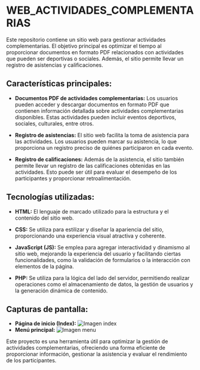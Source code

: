 # WEB_ACTIVIDADES_COMPLEMENTARIAS

Este repositorio contiene un sitio web para gestionar actividades complementarias. El objetivo principal es optimizar el tiempo al proporcionar documentos en formato PDF relacionados con actividades que pueden ser deportivas o sociales. Además, el sitio permite llevar un registro de asistencias y calificaciones.

## Características principales:

- **Documentos PDF de actividades complementarias:** Los usuarios pueden acceder y descargar documentos en formato PDF que contienen información detallada sobre actividades complementarias disponibles. Estas actividades pueden incluir eventos deportivos, sociales, culturales, entre otros.

- **Registro de asistencias:** El sitio web facilita la toma de asistencia para las actividades. Los usuarios pueden marcar su asistencia, lo que proporciona un registro preciso de quiénes participaron en cada evento.

- **Registro de calificaciones:** Además de la asistencia, el sitio también permite llevar un registro de las calificaciones obtenidas en las actividades. Esto puede ser útil para evaluar el desempeño de los participantes y proporcionar retroalimentación.

## Tecnologías utilizadas:

- **HTML:** El lenguaje de marcado utilizado para la estructura y el contenido del sitio web.

- **CSS:** Se utiliza para estilizar y diseñar la apariencia del sitio, proporcionando una experiencia visual atractiva y coherente.

- **JavaScript (JS):** Se emplea para agregar interactividad y dinamismo al sitio web, mejorando la experiencia del usuario y facilitando ciertas funcionalidades, como la validación de formularios o la interacción con elementos de la página.

- **PHP:** Se utiliza para la lógica del lado del servidor, permitiendo realizar operaciones como el almacenamiento de datos, la gestión de usuarios y la generación dinámica de contenido.

## Capturas de pantalla:

- **Página de inicio (Index):** ![Imagen index](https://drive.google.com/uc?id=1kRLr6_rnQ_ixhaiSkPrr1jEhdH9zU665)
- **Menú principal:** ![Imagen menu](https://drive.google.com/uc?id=1Nl6939gaFKkQXqvIXk8KwyerWe1X81gN)

Este proyecto es una herramienta útil para optimizar la gestión de actividades complementarias, ofreciendo una forma eficiente de proporcionar información, gestionar la asistencia y evaluar el rendimiento de los participantes.
